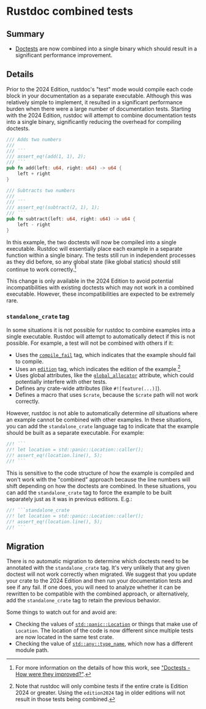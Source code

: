 # Rustdoc combined tests

## Summary

- [Doctests] are now combined into a single binary which should result in a significant performance improvement.

## Details

Prior to the 2024 Edition, rustdoc's "test" mode would compile each code block in your documentation as a separate executable. Although this was relatively simple to implement, it resulted in a significant performance burden when there were a large number of documentation tests. Starting with the 2024 Edition, rustdoc will attempt to combine documentation tests into a single binary, significantly reducing the overhead for compiling doctests.

```rust
/// Adds two numbers
///
/// ```
/// assert_eq!(add(1, 1), 2);
/// ```
pub fn add(left: u64, right: u64) -> u64 {
    left + right
}

/// Subtracts two numbers
///
/// ```
/// assert_eq!(subtract(2, 1), 1);
/// ```
pub fn subtract(left: u64, right: u64) -> u64 {
    left - right
}
```

In this example, the two doctests will now be compiled into a single executable. Rustdoc will essentially place each example in a separate function within a single binary. The tests still run in independent processes as they did before, so any global state (like global statics) should still continue to work correctly.[^implementation]

This change is only available in the 2024 Edition to avoid potential incompatibilities with existing doctests which may not work in a combined executable. However, these incompatibilities are expected to be extremely rare.

[doctests]: ../../rustdoc/write-documentation/documentation-tests.html
[libtest harness]: ../../rustc/tests/index.html

[^implementation]: For more information on the details of how this work, see ["Doctests - How were they improved?"](https://blog.guillaume-gomez.fr/articles/2024-08-17+Doctests+-+How+were+they+improved%3F).

### `standalone_crate` tag

In some situations it is not possible for rustdoc to combine examples into a single executable. Rustdoc will attempt to automatically detect if this is not possible. For example, a test will not be combined with others if it:

* Uses the [`compile_fail`][tags] tag, which indicates that the example should fail to compile.
* Uses an [`edition`][tags] tag, which indicates the edition of the example.[^edition-tag]
* Uses global attributes, like the [`global_allocator`] attribute, which could potentially interfere with other tests.
* Defines any crate-wide attributes (like `#![feature(...)]`).
* Defines a macro that uses `$crate`, because the `$crate` path will not work correctly.

However, rustdoc is not able to automatically determine *all* situations where an example cannot be combined with other examples. In these situations, you can add the `standalone_crate` language tag to indicate that the example should be built as a separate executable. For example:

```rust
//! ```
//! let location = std::panic::Location::caller();
//! assert_eq!(location.line(), 5);
//! ```
```

This is sensitive to the code structure of how the example is compiled and won't work with the "combined" approach because the line numbers will shift depending on how the doctests are combined. In these situations, you can add the `standalone_crate` tag to force the example to be built separately just as it was in previous editions. E.g.:

```rust
//! ```standalone_crate
//! let location = std::panic::Location::caller();
//! assert_eq!(location.line(), 5);
//! ```
```

[tags]: ../../rustdoc/write-documentation/documentation-tests.html#attributes
[`global_allocator`]: ../../std/alloc/trait.GlobalAlloc.html

[^edition-tag]: Note that rustdoc will only combine tests if the entire crate is Edition 2024 or greater. Using the `edition2024` tag in older editions will not result in those tests being combined.

## Migration

There is no automatic migration to determine which doctests need to be annotated with the `standalone_crate` tag. It's very unlikely that any given doctest will not work correctly when migrated. We suggest that you update your crate to the 2024 Edition and then run your documentation tests and see if any fail. If one does, you will need to analyze whether it can be rewritten to be compatible with the combined approach, or alternatively, add the `standalone_crate` tag to retain the previous behavior.

Some things to watch out for and avoid are:

- Checking the values of [`std::panic::Location`](https://doc.rust-lang.org/std/panic/struct.Location.html) or things that make use of `Location`. The location of the code is now different since multiple tests are now located in the same test crate.
- Checking the value of [`std::any::type_name`](https://doc.rust-lang.org/std/any/fn.type_name.html), which now has a different module path.
